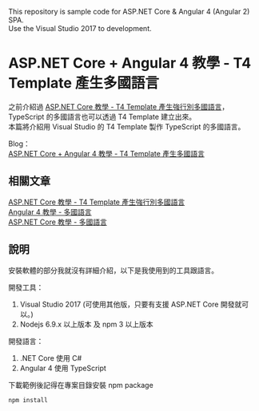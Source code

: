 This repository is sample code for ASP.NET Core & Angular 4 (Angular 2) SPA.  
Use the Visual Studio 2017 to development.  

# ASP.NET Core + Angular 4 教學 - T4 Template 產生多國語言 

之前介紹過 [ASP.NET Core 教學 - T4 Template 產生強行別多國語言](/article/asp-net-core-t4-generate-localization.html)，TypeScript 的多國語言也可以透過 T4 Template 建立出來。  
本篇將介紹用 Visual Studio 的 T4 Template 製作 TypeScript 的多國語言。  

Blog：  
[ASP.NET Core + Angular 4 教學 - T4 Template 產生多國語言](https://blog.johnwu.cc/article/asp-net-core-angular-4-t4-generate-localization.html)

## 相關文章

[ASP.NET Core 教學 - T4 Template 產生強行別多國語言](/article/asp-net-core-t4-generate-localization.html)  
[Angular 4 教學 - 多國語言](/article/angular-4-localization.html)  
[ASP.NET Core 教學 - 多國語言](/article/asp-net-core-localization.html)  

## 說明

安裝軟體的部分我就沒有詳細介紹，以下是我使用到的工具跟語言。

開發工具：
1. Visual Studio 2017 (可使用其他版，只要有支援 ASP.NET Core 開發就可以。)
2. Nodejs 6.9.x 以上版本 及 npm 3 以上版本

開發語言：
1. .NET Core 使用 C#
2. Angular 4 使用 TypeScript

下載範例後記得在專案目錄安裝 npm package

``` batch
npm install
```
